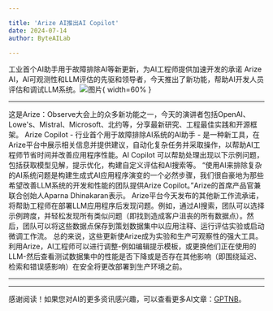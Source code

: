 ```yaml
---

title: 'Arize AI推出AI Copilot'
date: 2024-07-14
author: ByteAILab

---
```


工业首个AI助手用于故障排除AI等新更新，为AI工程师提供加速开发的承诺
Arize AI，AI可观测性和LLM评估的先驱和领导者，今天推出了新功能，帮助AI开发人员评估和调试LLM系统。![图片](https://ai-techpark.com/wp-content/uploads/2024/07/Arize-1-960x540.jpg){ width=60% }

---
这是Arize：Observe大会上的众多新功能之一，今天的演讲者包括OpenAI、Lowe's、Mistral、Microsoft、北约等，分享最新研究、工程最佳实践和开源框架。
Arize Copilot - 行业首个用于故障排除AI系统的AI助手 - 是一种新工具，在Arize平台中展示相关信息并提供建议，自动化复杂任务并采取操作，以帮助AI工程师节省时间并改善应用程序性能。AI Copilot 可以帮助处理出现以下示例问题，包括获取模型见解，提示优化，构建自定义评估和AI搜索等。
“使用AI来排除复杂的AI系统问题是构建生成式AI应用程序演变的一个必然步骤，我们很自豪地为那些希望改善LLM系统的开发和性能的团队提供Arize Copilot。”Arize的首席产品官兼联合创始人Aparna Dhinakaran表示。
Arize平台今天发布的其他新工作流承诺，将帮助工程师在部署LLM应用程序后发现问题。例如，通过AI搜索，团队可以选择示例跨度，并轻松发现所有类似问题（即找到造成客户沮丧的所有数据点）。然后，团队可以将这些数据点保存到策划数据集中以应用注释、运行评估实验或启动微调工作流。
总的来说，这些更新使Arize成为实验和生产可观察性的强大工具。利用Arize，AI工程师可以进行调整-例如编辑提示模板，或更换他们正在使用的LLM-然后查看测试数据集中的性能是否下降或是否存在其他影响（即围绕延迟、检索和错误感影响）在安全将更改部署到生产环境之前。

---
---
感谢阅读！如果您对AI的更多资讯感兴趣，可以查看更多AI文章：[GPTNB](https://gptnb.com)。